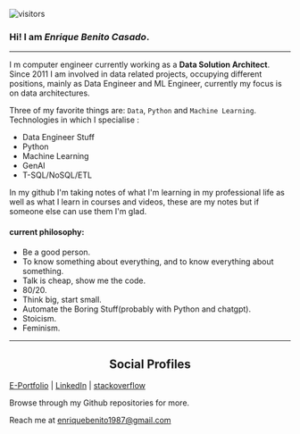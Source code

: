 
<p align='center'>

![visitors](https://visitor-badge.laobi.icu/badge?page_id=Enrique1987.Enrique1987&title=profile%20views)

<p/>
 
### Hi! I am *Enrique Benito Casado*.

---

I m computer engineer currently working as a **Data Solution Architect**.
Since 2011 I am involved in data related projects, occupying different positions, mainly as Data Engineer and ML Engineer, currently my focus is on data architectures.

Three of my favorite things are: `Data`, `Python` and `Machine Learning`.
Technologies in which I specialise :

- Data Engineer Stuff
- Python
- Machine Learning
- GenAI
- T-SQL/NoSQL/ETL

 In my github I'm taking notes of what I'm learning in my professional life as well as what I learn in courses and videos, these are my notes but if someone else can use them I'm glad.


#### current philosophy:
 - Be a good person.
 - To know something about everything, and to know everything about something. 
 - Talk is cheap, show me the code.
 - 80/20.
 - Think big, start small.
 - Automate the Boring Stuff(probably with Python and chatgpt).
 - Stoicism.
 - Feminism.
 


---

<h2 style="text-align:center">Social Profiles</h2>

[E-Portfolio](https://Enrique1987.github.io) | [LinkedIn](https://www.linkedin.com/in/enriquebenito1987) | [stackoverflow](https://stackoverflow.com/users/3844270/enrique-benito-casado)


Browse through my Github repositories for more.

 
 Reach me at [enriquebenito1987@gmail.com](enriquebenito1987@gmail.com)
